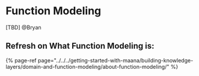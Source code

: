 # Function Modeling

\[TBD\] @Bryan 

## Refresh on What Function Modeling is:  <a id="function-vs-domain-modeling"></a>

{% page-ref page="../../../getting-started-with-maana/building-knowledge-layers/domain-and-function-modeling/about-function-modeling/" %}

